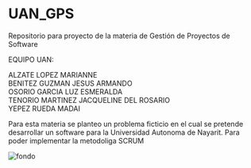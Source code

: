# UAN_GPS
Repositorio para proyecto de la materia de Gestión de Proyectos de Software

EQUIPO UAN:

ALZATE LOPEZ MARIANNE                                                                                                                                                      
BENITEZ GUZMAN JESUS ARMANDO                                                                                                                                   
OSORIO GARCIA LUZ ESMERALDA                                                                                                                                             
TENORIO MARTINEZ JACQUELINE DEL ROSARIO                                                                                                                                      
YEPEZ RUEDA MADAI                                                                                                                                                       

Para esta materia se planteo un problema ficticio en el cual se pretende desarrollar un software para la Universidad Autonoma de Nayarit. Para poder implementar la metodoliga SCRUM 

![fondo](https://user-images.githubusercontent.com/91336538/142816881-629679f5-66a1-4dc0-9d37-9873683e3417.jpg)
